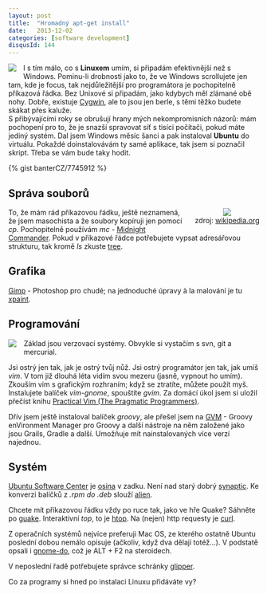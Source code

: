 ```yaml
---
layout: post
title:  "Hromadný apt-get install"
date:   2013-12-02
categories: [software development]
disqusId: 144
---
```

<div style="float: left; margin: 0 1em 1em 0; text-align: center;"><a href="http://openclipart
.org/detail/171762/terminal-by-lpr577-171762"><img src="http://openclipart.org/image/150px/svg_to_png/171762/1345126450.png" /></a></div>I s tím málo, co s <b>Linuxem</b> umím, si připadám efektivnější než s Windows. Pominu-li drobnosti jako to, že ve Windows scrollujete jen tam, kde je focus, tak nejdůležitější pro programátora je pochopitelně příkazová řádka. Bez Unixové si připadám, jako kdybych měl zlámané obě nohy. Dobře, existuje <a href="http://en.wikipedia.org/wiki/Cygwin">Cygwin</a>, ale to jsou jen berle, s těmi těžko budete skákat přes kaluže.

<div style="clear: both"></div>
S přibývajícími roky se obrušují hrany mých nekompromisních názorů: mám pochopení pro to, že je snazší spravovat síť s tisíci počítači, pokud máte jediný systém. Dal jsem Windows měsíc šanci a pak instaloval <b>Ubuntu</b> do virtuálu. Pokaždé doinstalovávám ty samé aplikace, tak jsem si poznačil skript. Třeba se vám bude taky hodit.
<!--more-->

{% gist banterCZ/7745912 %}

Správa souborů
------

<div style="float: right; margin: 0 0 1em 1em; text-align: center;"><a href="http://en.wikipedia.org/wiki/File:Midnight-commander.png"><img src="http://upload.wikimedia.org/wikipedia/commons/thumb/7/79/Midnight-commander.png/221px-Midnight-commander.png" /></a><br />zdroj: <a href="http://en.wikipedia.org/wiki/File:Midnight-commander.png">wikipedia.org</a></div>
To, že mám rád příkazovou řádku, ještě neznamená, že jsem masochista a že soubory kopíruji jen pomocí <em>cp</em>. Pochopitelně používám <em>mc</em> - <a href="http://en.wikipedia.org/wiki/Midnight_Commander">Midnight Commander</a>. Pokud v příkazové řádce potřebujete vypsat adresářovou strukturu, tak kromě <em>ls</em> zkuste <a href="http://en.wikipedia.org/wiki/Tree_(Unix)">tree</a>.

Grafika
------

<a href="http://en.wikipedia.org/wiki/GNU_Image_Manipulation_Program">Gimp</a> - Photoshop pro chudé; na jednoduché úpravy à&nbsp;la malování je tu <a href="http://en.wikipedia.org/wiki/Xpaint">xpaint</a>.

Programování
------

<div style="float: left; margin: 0 1em 1em 0; text-align: center;"><a href="http://www.amazon.com/gp/product/1934356980/ref=as_li_qf_sp_asin_il?ie=UTF8&camp=1789&creative=9325&creativeASIN=1934356980&linkCode=as2&tag=blog0752-20"><img border="0" src="http://ws-na.amazon-adsystem.com/widgets/q?_encoding=UTF8&ASIN=1934356980&Format=_SL160_&ID=AsinImage&MarketPlace=US&ServiceVersion=20070822&WS=1&tag=blog0752-20" ></a><img src="http://ir-na.amazon-adsystem.com/e/ir?t=blog0752-20&l=as2&o=1&a=1934356980" width="1" height="1" border="0" alt="" style="border:none !important; margin:0px !important;" /></div>Základ jsou verzovací systémy. Obvykle si vystačím s svn, git a mercurial.

Jsi ostrý jen tak, jak je ostrý tvůj nůž. Jsi ostrý programátor jen tak, jak umíš <em>vim</em>. V tom již dlouhá léta vidím svou mezeru (jasně, vypnout ho umím). Zkouším vim s grafickým rozhraním; když se ztratíte, můžete použít myš. Instalujete balíček <em>vim-gnome</em>, spouštíte <em>gvim</em>. Za domácí úkol jsem si uložil přečíst knihu <a href="http://amzn.to/1dI7qBB">Practical Vim (The Pragmatic Programmers)</a>.

Dřív jsem ještě instaloval balíček <em>groovy</em>, ale přešel jsem na <a href="http://gvmtool.net/">GVM</a> - Groovy enVironment Manager pro Groovy a další nástroje na něm založené jako jsou Grails, Gradle a další. Umožňuje mít nainstalovaných více verzí najednou.

Systém
------

<a href="http://en.wikipedia.org/wiki/Ubuntu_Software_Center">Ubuntu Software Center</a> je <a href="http://cs.wikipedia.org/wiki/Osina">osina</a> v zadku. Není nad starý dobrý <a href="http://en.wikipedia.org/wiki/Synaptic_(software)">synaptic</a>. Ke konverzi balíčků z <em>*.rpm</em> do <em>*.deb</em> slouží <a href="http://en.wikipedia.org/wiki/Alien_(software)">alien</a>. 

Chcete mít příkazovou řádku vždy po ruce tak, jako ve hře Quake? Sáhněte po <a href="http://en.wikipedia.org/wiki/Guake">guake</a>. Interaktivní <em>top</em>, to je <a href="http://en.wikipedia.org/wiki/Htop">htop</a>. Na (nejen) http requesty je <a href="http://en.wikipedia.org/wiki/Curl">curl</a>.

Z operačních systémů nejvíce preferuji Mac OS, ze kterého ostatně Ubuntu poslední dobou nemálo opisuje (ačkoliv, když dva dělají totéž…). V podstatě opsali i <a href="http://en.wikipedia.org/wiki/Gnome-do">gnome-do</a>, což je ALT&nbsp;+&nbsp;F2 na steroidech.

V neposlední řadě potřebujete správce schránky <a href="http://en.wikipedia.org/wiki/Glipper">glipper</a>.

Co za programy si hned po instalaci Linuxu přidáváte vy?